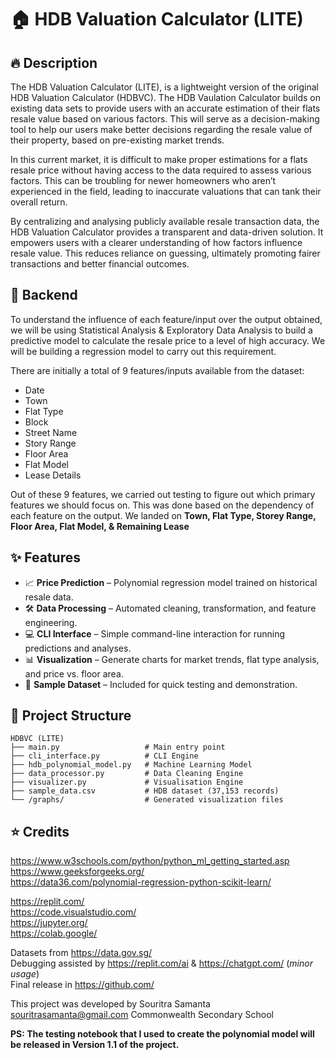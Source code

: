 # 🏠 HDB Valuation Calculator (LITE)
## 🔥 Description
The HDB Valuation Calculator (LITE), is a lightweight version of the original HDB Valuation Calculator (HDBVC). The HDB Vaulation Calculator builds on existing data sets to provide users with an accurate estimation of their flats resale value based on various factors. This will serve as a decision-making tool to help our users make better decisions regarding the resale value of their property, based on pre-existing market trends. 

In this current market, it is difficult to make proper estimations for a flats resale price without having access to the data required to assess various factors. This can be troubling for newer homeowners who aren’t experienced in the field, leading to inaccurate valuations that can tank their overall return.

By centralizing and analysing publicly available resale transaction data, the HDB Valuation Calculator provides a transparent and data-driven solution. It empowers users with a clearer understanding of how factors influence resale value. This reduces reliance on guessing, ultimately promoting fairer transactions and better financial outcomes.

## 🔨 Backend
To understand the influence of each feature/input over the output obtained, we will be using Statistical Analysis & Exploratory Data Analysis to build a predictive model to calculate the resale price to a level of high accuracy. We will be building a regression model to carry out this requirement. 

There are initially a total of 9 features/inputs available from the dataset: 

- Date 
- Town
- Flat Type 
- Block 
- Street Name 
- Story Range 
- Floor Area 
- Flat Model 
- Lease Details

Out of these 9 features, we carried out testing to figure out which primary features we should focus on. This was done based on the dependency of each feature on the output. We landed on **Town, Flat Type, Storey Range, Floor Area, Flat Model, & Remaining Lease**

## ✨ Features
- 📈 **Price Prediction** – Polynomial regression model trained on historical resale data.
- 🛠 **Data Processing** – Automated cleaning, transformation, and feature engineering.
- 💻 **CLI Interface** – Simple command-line interaction for running predictions and analyses.
- 📊 **Visualization** – Generate charts for market trends, flat type analysis, and price vs. floor area.
- 📂 **Sample Dataset** – Included for quick testing and demonstration.

## 📂 Project Structure
```
HDBVC (LITE)
├── main.py                   # Main entry point 
├── cli_interface.py          # CLI Engine
├── hdb_polynomial_model.py   # Machine Learning Model
├── data_processor.py         # Data Cleaning Engine
├── visualizer.py             # Visualisation Engine
├── sample_data.csv           # HDB dataset (37,153 records)
└── /graphs/                  # Generated visualization files
```

## ⭐ Credits
https://www.w3schools.com/python/python_ml_getting_started.asp  
https://www.geeksforgeeks.org/  
https://data36.com/polynomial-regression-python-scikit-learn/  

https://replit.com/  
https://code.visualstudio.com/  
https://jupyter.org/  
https://colab.google/  

Datasets from https://data.gov.sg/  
Debugging assisted by https://replit.com/ai & https://chatgpt.com/ (_minor usage_)  
Final release in https://github.com/  

This project was developed by Souritra Samanta
souritrasamanta@gmail.com
Commonwealth Secondary School

**PS: The testing notebook that I used to create the polynomial model will be released in Version 1.1 of the project.**
